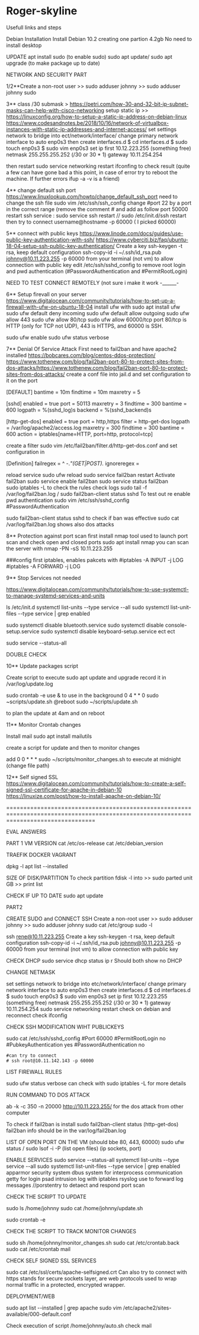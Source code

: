 # Roger-skyline

Usefull links and steps

Debian Installation
Install Debian 10.2 creating one partion 4.2gb
No need to install desktop

UPDATE
apt install sudo (to enable sudo)
sudo apt update/ sudo apt upgrade (to make package up to date)

NETWORK AND SECURITY PART

1/2**Create a non-root user >> sudo adduser johnny >> sudo adduser johnny sudo


3** class /30 submask > https://petri.com/how-30-and-32-bit-ip-subnet-masks-can-help-with-cisco-networking
setup static ip >> https://linuxconfig.org/how-to-setup-a-static-ip-address-on-debian-linux
                   https://www.codesandnotes.be/2018/10/16/network-of-virtualbox-instances-with-static-ip-addresses-and-internet-access/
set settings network to bridge
into ect/network/interface/ change primary network interface to auto enp0s3
then create interfaces.d
$ cd interfaces.d
$ sudo touch enp0s3
$ sudo vim enp0s3
set ip first 10.12.223.255 (something free)
netmask  255.255.255.252 (/30 or 30 * 1)
gateway  10.11.254.254

then restart sudo service networking restart
ifconfing to check result (quite a few can have gone bad a this point, in case of error try to reboot the machine. If further errors ifup -a -v is a friend)

4**  change default ssh port https://www.linuxlookup.com/howto/change_default_ssh_port
need to change the ssh file
sudo vim /etc/ssh/ssh_config
change #port 22 by a port in the correct range (remove the comment # and add as follow port 50000
restart ssh service : sudo service ssh restart // sudo /etc/init.d/ssh restart
then try to connect username@hostname -p 60000 ( I picked 60000)

5** connect with public keys https://www.linode.com/docs/guides/use-public-key-authentication-with-ssh/
https://www.cyberciti.biz/faq/ubuntu-18-04-setup-ssh-public-key-authentication/
Create a key ssh-keygen -t rsa, keep default configuration
ssh-copy-id -i ~/.ssh/id_rsa.pub johnny@10.11.223.255 -p 60000 from your terminal (not vm) to allow connection with public key
edit /etc/ssh/sshd_config to remove root login and pwd authentication (#PasswordAuthentication and #PermitRootLogin)

NEED TO TEST CONNECT REMOTELY (not sure i make it work -______-

6** Setup firevall on your server
https://www.digitalocean.com/community/tutorials/how-to-set-up-a-firewall-with-ufw-on-ubuntu-18-04
install ufw with sudo apt install ufw
sudo ufw default deny incoming
sudo ufw default allow outgoing
sudo ufw allow 443
sudo ufw allow 80/tcp
sudo ufw allow 60000/tcp
port 80/tcp is HTTP (only for TCP not UDP), 443 is HTTPS, and 60000 is SSH.

sudo ufw enable sudo ufw status verbose

7** Denial Of Service Attack
First need to fail2ban and have apache2 installed
https://bobcares.com/blog/centos-ddos-protection/
https://www.tothenew.com/blog/fail2ban-port-80-to-protect-sites-from-dos-attacks/https://www.tothenew.com/blog/fail2ban-port-80-to-protect-sites-from-dos-attacks/
create a conf file into jail.d and set configuration to it on the port

  [DEFAULT]
  bantime  = 10m
  findtime  = 10m
  maxretry = 5

  [sshd]
  enabled = true
  port = 50113
  maxretry = 3
  findtime = 300
  bantime = 600
  logpath = %(sshd_log)s
  backend = %(sshd_backend)s

  [http-get-dos]
  enabled = true
  port = http,https
  filter = http-get-dos
  logpath = /var/log/apache2/access.log
  maxretry = 300
  findtime = 300
  bantime = 600
  action = iptables[name=HTTP, port=http, protocol=tcp]
  
 create a filter sudo vim /etc/fail2ban/filter.d/http-get-dos.conf and set configuration in
  
  [Definition]
  failregex = ^<HOST> -.*"(GET|POST).*
  ignoreregex =
  
  reload service
  sudo ufw reload
  sudo service fail2ban restart
  Activate fail2ban sudo service enable fail2ban
  sudo service status fail2ban  
  sudo iptables -L to check the rules
  check logs sudo tail -f /var/log/fail2ban.log / sudo fail2ban-client status sshd
  To test out re enable pwd authentication sudo vim /etc/ssh/sshd_config #PasswordAuthentication

  sudo fail2ban-client status sshd to check if ban was effective
  sudo cat /var/log/fail2ban.log shows also dos attacks
  
  8** Protection against port scan
  first install nmap tool used to launch port scan and check open and closed ports
  sudo apt install nmap
  you can scan the server with nmap -PN -sS 10.11.223.255
  
  ###config first iptables, enables pakcets with 
  #iptables -A INPUT -j LOG
  #iptables -A FORWARD -j LOG
  
  9** Stop Services not needed
  
  https://www.digitalocean.com/community/tutorials/how-to-use-systemctl-to-manage-systemd-services-and-units
  
  ls /etc/init.d
  systemctl list-units --type service --all
  sudo systemctl list-unit-files --type service | grep enabled
  
  sudo systemctl disable bluetooth.service
  sudo systemctl disable console-setup.service
  sudo systemctl disable keyboard-setup.service ect ect
  
  sudo service --status-all
  
  DOUBLE CHECK
  
  10** Update packages script
  
  Create script to execute sudo apt update and upgrade record it in /var/log/update.log
  
  sudo crontab -e
	use & to use in the background
  0 4 * * 0 sudo ~scripts/update.sh
  @reboot sudo ~/scripts/update.sh
  
  to plan the update at 4am and on reboot
  
  11** Monitor Crontab changes
  
  Install mail 
  sudo apt install mailutils
  
  create a script for update and then to monitor changes
  
  add 0 0 * * * sudo ~/scripts/monitor_changes.sh to execute at midnight (change file path)
	
12** Self signed SSL
	https://www.digitalocean.com/community/tutorials/how-to-create-a-self-signed-ssl-certificate-for-apache-in-debian-10
	https://linuxize.com/post/how-to-install-apache-on-debian-10/
	
	

======================================================================================================================================
  
EVAL ANSWERS
  
  PART 1
  VM VERSION
cat /etc/os-release
cat /etc/debian_version
  
  TRAEFIK DOCKER VAGRANT
  
  dpkg -l
  apt list --installed
  
  SIZE OF DISK/PARTITION
  To check partition fdisk -l into >> sudo parted unit GB >> print list
  
  CHECK IF UP TO DATE
  sudo apt update
  
  PART2
  
  CREATE SUDO and CONNECT SSH
  Create a non-root user >> sudo adduser johnny >> sudo adduser johnny sudo
  cat /etc/group
  sudo -l
  
  ssh rene@10.11.223.255
  Create a key ssh-keygen -t rsa, keep default configuration
  ssh-copy-id -i ~/.ssh/id_rsa.pub johnny@10.11.223.255 -p 60000 from your terminal (not vm) to allow connection with public key
  
  CHECK DHCP
  sudo service dhcp status
  ip r 
  Should both show no DHCP
  
  CHANGE NETMASK
  
  set settings network to bridge
into etc/network/interface/ change primary network interface to auto enp0s3
then create interfaces.d
$ cd interfaces.d
$ sudo touch enp0s3
$ sudo vim enp0s3
set ip first 10.12.223.255 (something free)
netmask  255.255.255.252 (/30 or 30 * 1)
gateway  10.11.254.254
  sudo service networking restart
  check on debian
  and reconnect
  check ifconfig
  
  CHECK SSH MODIFICATION WIHT PUBLICKEYS
  
  sudo cat /etc/ssh/sshd_config
	#Port 60000
	#PermitRootLogin no
	#PubkeyAuthentication yes
	#PasswordAuthentication no 
	
	#can try to connect 
	# ssh root@10.11.142.143 -p 60000
  
  LIST FIREWALL RULES
  
  sudo ufw status verbose
  can check with sudo iptables -L for more details

	
RUN COMMAND TO DOS ATTACK
	
ab -k -c 350 -n 20000 http://10.11.223.255/ for the dos attack from other computer
	
To check if fail2ban is install
	sudo fail2ban-client status (http-get-dos)
fail2ban info should be in the var/log/fail2ban.log
  
  
  LIST OF OPEN PORT ON THE VM (should bbe 80, 443, 60000)
sudo ufw status / sudo lsof -i -P (list open files) (ip sockets, port)
	
ENABLE SERVICES 
	sudo service --status-all
	systemctl list-units --type service --all
	sudo systemctl list-unit-files --type service | grep enabled
apparmor security system
dbus system for interprocess communication
getty for login
psad intrusion log with iptables
rsyslog use to forward log messages
//porstentry to detaect and respond port scan

CHECK THE SCRIPT TO UPDATE
	
sudo ls /home/johnny
sudo cat /home/johnny/update.sh

sudo crontab -e
	
CHECK THE SCRIPT TO TRACK MONITOR CHANGES
	
sudo sh /home/johnny/monitor_changes.sh
	sudo cat /etc/crontab.back
	sudo cat /etc/crontab
mail
	
CHECK SELF SIGNED SSL SERVICES

sudo cat /etc/ssl/certs/apache-selfsigned.crt 
Can also try to connect with https
stands for secure sockets layer, are web protocols used to wrap normal traffic in a protected, encrypted wrapper.

DEPLOYMENT/WEB

sudo apt list --installed | grep apache
sudo vim /etc/apache2/sites-available/000-default.conf

Check execution of script /home/johnny/auto.sh
check mail
	

	
